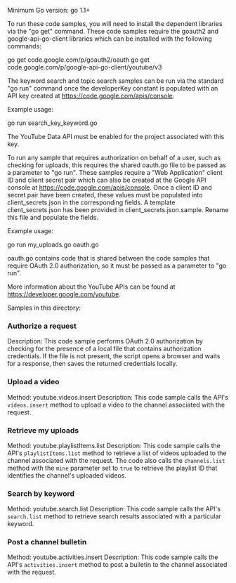 Minimum Go version: go 1.1+

To run these code samples, you will need to install the dependent libraries via
the "go get" command. These code samples require the goauth2 and google-api-go-client
libraries which can be installed with the following commands:

   go get code.google.com/p/goauth2/oauth
   go get code.google.com/p/google-api-go-client/youtube/v3

The keyword search and topic search samples can be run via the standard "go run" command
once the developerKey constant is populated with an API key created at
https://code.google.com/apis/console.

Example usage:

   go run search_key_keyword.go

The YouTube Data API must be enabled for the project associated with this key.

To run any sample that requires authorization on behalf of a user, such as checking
for uploads, this requires the shared oauth.go file to be passed as a parameter to "go run".
These samples require a "Web Application" client ID and client secret pair which can
also be created at the Google API console at https://code.google.com/apis/console. Once
a client ID and secret pair have been created, these values must be populated into
client_secrets.json in the corresponding fields. A template client_secrets.json has been
provided in client_secrets.json.sample. Rename this file and populate the fields.

Example usage:

   go run my_uploads.go oauth.go

oauth.go contains code that is shared between the code samples that require OAuth 2.0 
authorization, so it must be passed as a parameter to "go run".

More information about the YouTube APIs can be found at https://developer.google.com/youtube.

Samples in this directory:

### Authorize a request

Description: This code sample performs OAuth 2.0 authorization by checking for the presence of a local file that
contains authorization credentials. If the file is not present, the script opens a browser and waits for a response,
then saves the returned credentials locally.

### Upload a video

Method: youtube.videos.insert
Description: This code sample calls the API's <code>videos.insert</code> method to upload a video to the channel
associated with the request.

### Retrieve my uploads

Method: youtube.playlistItems.list
Description: This code sample calls the API's <code>playlistItems.list</code> method to retrieve a list of 
videos uploaded to the channel associated with the request. The code also calls the <code>channels.list</code> 
method with the <code>mine</code> parameter set to <code>true</code> to retrieve the playlist ID that identifies 
the channel's uploaded videos.

### Search by keyword

Method: youtube.search.list
Description: This code sample calls the API's <code>search.list</code> method to retrieve search results associated
with a particular keyword.

### Post a channel bulletin

Method: youtube.activities.insert
Description: This code sample calls the API's <code>activities.insert</code> method to post a bulletin to the
channel associated with the request.
